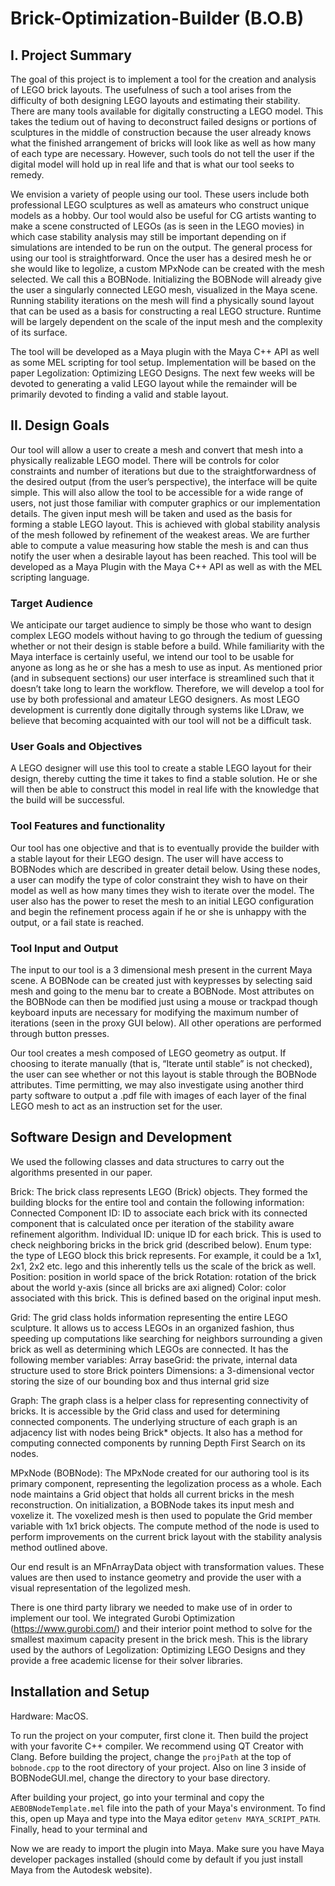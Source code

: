 Brick-Optimization-Builder (B.O.B)
====================================

## I. Project Summary
The goal of this project is to implement a tool for the creation and analysis of LEGO brick layouts. The usefulness of such a tool arises from the difficulty of both designing LEGO layouts and estimating their stability. There are many tools available for digitally constructing a LEGO model. This takes the tedium out of having to deconstruct failed designs or portions of sculptures in the middle of construction because the user already knows what the finished arrangement of bricks will look like as well as how many of each type are necessary. However, such tools do not tell the user if the digital model will hold up in real life and that is what our tool seeks to remedy. 

We envision a variety of people using our tool. These users include both professional LEGO sculptures as well as amateurs who construct unique models as a hobby. Our tool would also be useful for CG artists wanting to make a scene constructed of LEGOs (as is seen in the LEGO movies) in which case stability analysis may still be important depending on if simulations are intended to be run on the output. 
The general process for using our tool is straightforward. Once the user has a desired mesh he or she would like to legolize, a custom MPxNode can be created with the mesh selected. We call this a BOBNode. Initializing the BOBNode will already give the user a singularly connected LEGO mesh, visualized in the Maya scene. Running stability iterations on the mesh will find a physically sound layout that can be used as a basis for constructing a real LEGO structure. Runtime will be largely dependent on the scale of the input mesh and the complexity of its surface.

The tool will be developed as a Maya plugin with the Maya C++ API as well as some MEL scripting for tool setup. Implementation will be based on the paper Legolization: Optimizing LEGO Designs. The next few weeks will be devoted to generating a valid LEGO layout while the remainder will be primarily devoted to finding a valid and stable layout.

## II. Design Goals
Our tool will allow a user to create a mesh and convert that mesh into a physically realizable LEGO model. There will be controls for color constraints and number of iterations but due to the straightforwardness of the desired output (from the user’s perspective), the interface will be quite simple. This will also allow the tool to be accessible for a wide range of users, not just those familiar with computer graphics or our implementation details. The given input mesh will be taken and used as the basis for forming a stable LEGO layout. This is achieved with global stability analysis of the mesh followed by refinement of the weakest areas. We are further able to compute a value measuring how stable the mesh is and can thus notify the user when a desirable layout has been reached. This tool will be developed as a Maya Plugin with the Maya C++ API as well as with the MEL scripting language.

### Target Audience
We anticipate our target audience to simply be those who want to design complex LEGO models without having to go through the tedium of guessing whether or not their design is stable before a build. While familiarity with the Maya interface is certainly useful, we intend our tool to be usable for anyone as long as he or she has a mesh to use as input. As mentioned prior (and in subsequent sections) our user interface is streamlined such that it doesn’t take long to learn the workflow. Therefore, we will develop a tool for use by both professional and amateur LEGO designers. As most LEGO development is currently done digitally through systems like LDraw, we believe that becoming acquainted with our tool will not be a difficult task. 

### User Goals and Objectives
A LEGO designer will use this tool to create a stable LEGO layout for their design, thereby cutting the time it takes to find a stable solution. He or she will then be able to construct this model in real life with the knowledge that the build will be successful.

### Tool Features and functionality
Our tool has one objective and that is to eventually provide the builder with a stable layout for their LEGO design. The user will have access to BOBNodes which are described in greater detail below. Using these nodes, a user can modify the type of color constraint they wish to have on their model as well as how many times they wish to iterate over the model. The user also has the power to reset the mesh to an initial LEGO configuration and begin the refinement process again if he or she is unhappy with the output, or a fail state is reached. 

### Tool Input and Output
The input to our tool is a 3 dimensional mesh present in the current Maya scene. A BOBNode can be created just with keypresses by selecting said mesh and going to the menu bar to create a BOBNode. Most attributes on the BOBNode can then be modified just using a mouse or trackpad though keyboard inputs are necessary for modifying the maximum number of iterations (seen in the proxy GUI below). All other operations are performed through button presses.

Our tool creates a mesh composed of LEGO geometry as output. If choosing to iterate manually (that is, “Iterate until stable” is not checked), the user can see whether or not this layout is stable through the BOBNode attributes. Time permitting, we may also investigate using another third party software to output a .pdf file with images of each layer of the final LEGO mesh to act as an instruction set for the user. 

## Software Design and Development
We used the following classes and data structures to carry out the algorithms presented in our paper. 

Brick:
The brick class represents LEGO (Brick) objects. They formed the building blocks for the entire tool and contain the following information:
Connected Component ID: ID to associate each brick with its connected component that is calculated once per iteration of the stability aware refinement algorithm.
Individual ID: unique ID for each brick. This is used to check neighboring bricks in the brick grid (described below). 
Enum type: the type of LEGO block this brick represents. For example, it could be a 1x1, 2x1, 2x2 etc. lego and this inherently tells us the scale of the brick as well.
Position: position in world space of the brick
Rotation: rotation of the brick about the world y-axis (since all bricks are axi aligned)
Color: color associated with this brick. This is defined based on the original input mesh. 
	
Grid:
The grid class holds information representing the entire LEGO sculpture. It allows us to access LEGOs in an organized fashion, thus speeding up computations like searching for neighbors surrounding a given brick as well as determining which LEGOs are connected. It has the following member variables:
Array baseGrid: the private, internal data structure used to store Brick pointers
Dimensions: a 3-dimensional vector storing the size of our bounding box and thus internal grid size

Graph:
The graph class is a helper class for representing connectivity of bricks. It is accessible by the Grid class and used for determining connected components. The underlying structure of each graph is an adjacency list with nodes being Brick* objects. It also has a method for computing connected components by running Depth First Search on its nodes.

MPxNode (BOBNode):
The MPxNode created for our authoring tool is its primary component, representing the legolization process as a whole. Each node maintains a Grid object that holds all current bricks in the mesh reconstruction. On initialization, a BOBNode takes its input mesh and voxelize it. The voxelized mesh is then used to populate the Grid member variable with 1x1 brick objects. The compute method of the node is used to perform improvements on the current brick layout with the stability analysis method outlined above. 
	
Our end result is an MFnArrayData object with transformation values. These values are then used to instance geometry and provide the user with a visual representation of the legolized mesh. 

There is one third party library we needed to make use of in order to implement our tool. We integrated Gurobi Optimization (https://www.gurobi.com/) and their interior point method to solve for the smallest maximum capacity present in the brick mesh. This is the library used by the authors of Legolization: Optimizing LEGO Designs and they provide a free academic license for their solver libraries. 

## Installation and Setup
Hardware: MacOS.

To run the project on your computer, first clone it. Then build the project with your favorite C++ compiler. We recommend using QT Creator with Clang. Before building the project, change the `projPath` at the top of `bobnode.cpp` to the root directory of your project. Also on line 3 inside of BOBNodeGUI.mel, change the directory to your base directory. 

After building your project, go into your terminal and copy the `AEBOBNodeTemplate.mel` file into the path of your Maya's environment. To find this, open up Maya and type into the Maya editor `getenv MAYA_SCRIPT_PATH`. Finally, head to your terminal and 

Now we are ready to import the plugin into Maya. Make sure you have Maya developer packages installed (should come by default if you just install Maya from the Autodesk website). 



